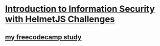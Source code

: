 # [Introduction to Information Security with HelmetJS Challenges](https://www.freecodecamp.org/learn/information-security/information-security-with-helmetjs/)


## [my freecodecamp study](https://www.freecodecamp.org/mazal)

